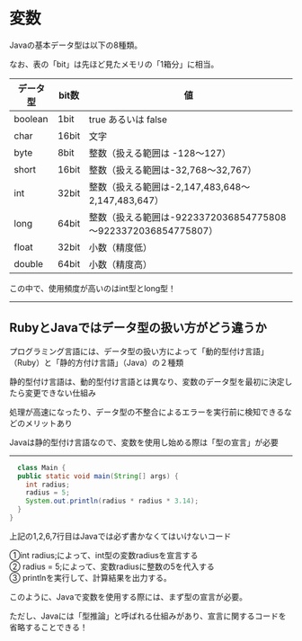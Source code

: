 # 変数

Javaの基本データ型は以下の8種類。

なお、表の「bit」は先ほど見たメモリの「1箱分」に相当。

|  データ型  |  bit数  |  値  |
| ---- | ---- | ---- |
|boolean|1bit|true あるいは false
|char	| 16bit	 | 文字
|byte	 | 8bit |	整数（扱える範囲は -128～127）
|short |	16bit |	整数（扱える範囲は-32,768～32,767）
|int	| 32bit	 | 整数（扱える範囲は-2,147,483,648～2,147,483,647）
|long	 |64bit	 | 整数（扱える範囲は-9223372036854775808～9223372036854775807）
|float |	32bit	| 小数（精度低）
|double |	64bit	| 小数（精度高）

この中で、使用頻度が高いのはint型とlong型！

---
## RubyとJavaではデータ型の扱い方がどう違うか

プログラミング言語には、データ型の扱い方によって「動的型付け言語」（Ruby）と「静的方付け言語」（Java）の２種類

静的型付け言語は、動的型付け言語とは異なり、変数のデータ型を最初に決定したら変更できない仕組み

処理が高速になったり、データ型の不整合によるエラーを実行前に検知できるなどのメリットあり

Javaは静的型付け言語なので、変数を使用し始める際は「型の宣言」が必要

---

```Java
  class Main {
  public static void main(String[] args) {
    int radius;
    radius = 5;
    System.out.println(radius * radius * 3.14);
  }
}
```
上記の1,2,6,7行目はJavaでは必ず書かなくてはいけないコード

①int radius;によって、int型の変数radiusを宣言する  
② radius = 5;によって、変数radiusに整数の5を代入する  
③ printlnを実行して、計算結果を出力する。  

このように、Javaで変数を使用する際には、まず型の宣言が必要。

ただし、Javaには「型推論」と呼ばれる仕組みがあり、宣言に関するコードを省略することできる！





